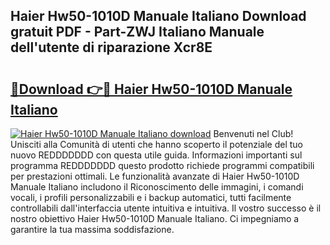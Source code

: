 ## Haier Hw50-1010D Manuale Italiano Download gratuit PDF - Part-ZWJ Italiano Manuale dell'utente di riparazione Xcr8E

# <h2><a href="http://df94jp5.blite.top/?on=Haier+Hw50-1010D+Manuale+Italiano">🔗Download 👉🔴 Haier Hw50-1010D Manuale Italiano</a></h2>

[![Haier Hw50-1010D Manuale Italiano download](https://i.imgur.com/lujVjoI.png)](http://df94jp5.blite.top/?on=Haier+Hw50-1010D+Manuale+Italiano)
Benvenuti nel Club! Unisciti alla Comunità di utenti che hanno scoperto il potenziale del tuo nuovo REDDDDDDD con questa utile guida. Informazioni importanti sul programma REDDDDDDD questo prodotto richiede programmi compatibili per prestazioni ottimali. Le funzionalità avanzate di Haier Hw50-1010D Manuale Italiano includono il Riconoscimento delle immagini, i comandi vocali, i profili personalizzabili e i backup automatici, tutti facilmente controllabili dall'interfaccia utente intuitiva e intuitiva. Il vostro successo è il nostro obiettivo Haier Hw50-1010D Manuale Italiano. Ci impegniamo a garantire la tua massima soddisfazione.

